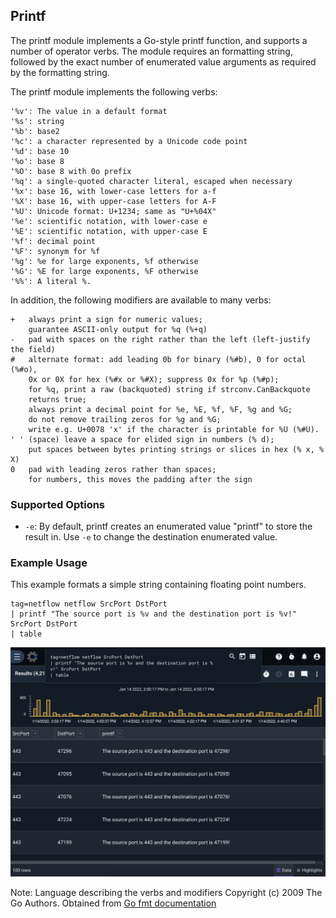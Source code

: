 ## Printf

The printf module implements a Go-style printf function, and supports a number of operator verbs. The module requires an formatting string, followed by the exact number of enumerated value arguments as required by the formatting string. 

The printf module implements the following verbs:

```
'%v': The value in a default format
'%s': string
'%b': base2
'%c': a character represented by a Unicode code point
'%d': base 10
'%o': base 8
'%O': base 8 with 0o prefix
'%q': a single-quoted character literal, escaped when necessary
'%x': base 16, with lower-case letters for a-f
'%X': base 16, with upper-case letters for A-F
'%U': Unicode format: U+1234; same as "U+%04X"
'%e': scientific notation, with lower-case e
'%E': scientific notation, with upper-case E
'%f': decimal point
'%F': synonym for %f
'%g': %e for large exponents, %f otherwise
'%G': %E for large exponents, %F otherwise
'%%': A literal %.
```

In addition, the following modifiers are available to many verbs: 

```
+	always print a sign for numeric values;
	guarantee ASCII-only output for %q (%+q)
-	pad with spaces on the right rather than the left (left-justify the field)
#	alternate format: add leading 0b for binary (%#b), 0 for octal (%#o),
	0x or 0X for hex (%#x or %#X); suppress 0x for %p (%#p);
	for %q, print a raw (backquoted) string if strconv.CanBackquote
	returns true;
	always print a decimal point for %e, %E, %f, %F, %g and %G;
	do not remove trailing zeros for %g and %G;
	write e.g. U+0078 'x' if the character is printable for %U (%#U).
' '	(space) leave a space for elided sign in numbers (% d);
	put spaces between bytes printing strings or slices in hex (% x, % X)
0	pad with leading zeros rather than spaces;
	for numbers, this moves the padding after the sign
```

### Supported Options

* `-e`: By default, printf creates an enumerated value "printf" to store the result in. Use `-e` to change the destination enumerated value.

### Example Usage

This example formats a simple string containing floating point numbers.

```
tag=netflow netflow SrcPort DstPort 
| printf "The source port is %v and the destination port is %v!" SrcPort DstPort 
| table
```

![](printf.png)

Note: Language describing the verbs and modifiers Copyright (c) 2009 The Go Authors. Obtained from [Go fmt documentation](https://pkg.go.dev/fmt#hdr-Printing)
